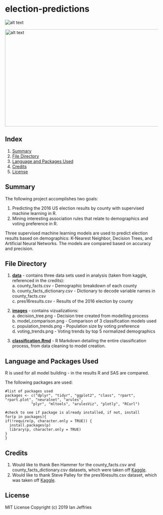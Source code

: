 # election-predictions

![alt text](https://github.com/ianjeffries/election-predictions/blob/master/images/voting_trends.png)

<img src="https://github.com/ianjeffries/election-predictions/blob/master/images/voting_trends.png" alt="alt text" width="640" height="320">

## Index 
1. [Summary](https://github.com/ianjeffries/election-predictions#summary)
2. [File Directory](https://github.com/ianjeffries/election-predictions#file-directory)
3. [Language and Packages Used](https://github.com/ianjeffries/election-predictions#language-and-packages-used)
4. [Credits](https://github.com/ianjeffries/election-predictions#credits)
5. [License](https://github.com/ianjeffries/election-predictions#license)

## Summary 
The following project accomplishes two goals:  

  1. Predicting the 2016 US election results by county with supervised machine learning in R.
  2. Mining interesting association rules that relate to demographics and voting preference in R. 
  
Three supervised machine learning models are used to predict election results based on demographics: K-Nearest Neighbor, Decision Trees, and Artificial Neural Networks. The models are compared based on accuracy and precision. 

## File Directory

1. [**data**](https://github.com/ianjeffries/election-predictions/tree/master/data) - contains three data sets used in analysis (taken from kaggle, referenced in the credits):  
  a. county_facts.csv - Demographic breakdown of each county  
  b. county_facts_dictionary.csv - Dictionary to decode variable names in county_facts.csv  
  c. pres16results.csv - Results of the 2016 election by county
     
2. [**images**](https://github.com/ianjeffries/election-predictions/tree/master/images) - contains vizualizations:  
  a. decision_tree.png - Decision tree created from modelling process  
  b. model_comparison.png - Comparison of 3 classification models used  
  c. population_trends.png - Population size by voting preference  
  d. voting_trends.png - Voting trends by top 5 normalized demographics
  
3. [**classification.Rmd**](https://github.com/ianjeffries/election-predictions/blob/master/classification.Rmd) - R Markdown detailing the entire classification process, from data cleaning to model creation. 

## Language and Packages Used

R is used for all model building - in the results R and SAS are compared.  

The following packages are used:
  
  ```
#list of packages used
packages <- c("dplyr", "tidyr", "ggplot2", "class", "rpart", "rpart.plot", "neuralnet", "arules",
              "plyr", "mltools", "arulesViz", "plotly", "RCurl")

#check to see if package is already installed, if not, install
for(p in packages){
  if(!require(p, character.only = TRUE)) {
    install.packages(p)
    library(p, character.only = TRUE)
  } 
}
```

## Credits

1. Would like to thank Ben Hammer for the county_facts.csv and county_facts_dictionary.csv datasets, which were taken off [Kaggle](https://www.kaggle.com/benhamner/2016-us-election/home).
2. Would like to thank Steve Palley for the pres16results.csv dataset, which was taken off [Kaggle](https://www.kaggle.com/stevepalley/2016uspresidentialvotebycounty/home).

## License 

MIT License
Copyright (c) 2019 Ian Jeffries
  
